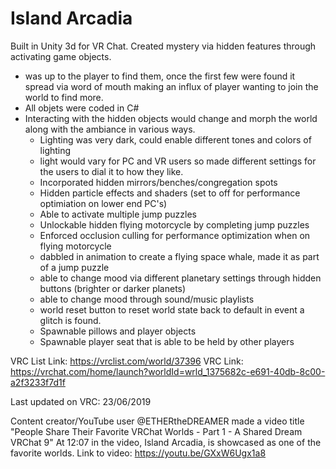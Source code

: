 # Island Arcadia

Built in Unity 3d for VR Chat.
Created mystery via hidden features through activating game objects.
  - was up to the player to find them, once the first few were found it spread via word of mouth making an influx of player wanting to join the world to find more.
  - All objets were coded in C#
  - Interacting with the hidden objects would change and morph the world along with the ambiance in various ways.
      - Lighting was very dark, could enable different tones and colors of lighting
      - light would vary for PC and VR users so made different settings for the users to dial it to how they like.
      - Incorporated hidden mirrors/benches/congregation spots
      - Hidden particle effects and shaders (set to off for performance optimiation on lower end PC's)
      - Able to activate multiple jump puzzles
      - Unlockable hidden flying motorcycle by completing jump puzzles
      - Enforced occlusion culling for performance optimization when on flying motorcycle
      - dabbled in animation to create a flying space whale, made it as part of a jump puzzle
      - able to change mood via different planetary settings through hidden buttons (brighter or darker planets)
      - able to change mood through sound/music playlists
      - world reset button to reset world state back to default in event a glitch is found.
      - Spawnable pillows and player objects
      - Spawnable player seat that is able to be held by other players

VRC List Link: https://vrclist.com/world/37396
VRC Link: https://vrchat.com/home/launch?worldId=wrld_1375682c-e691-40db-8c00-a2f3233f7d1f

Last updated on VRC: 23/06/2019

Content creator/YouTube user @ETHERtheDREAMER made a video title "People Share Their Favorite VRChat Worlds - Part 1 - A Shared Dream VRChat 9"
At 12:07 in the video, Island Arcadia, is showcased as one of the favorite worlds.
Link to video: https://youtu.be/GXxW6Ugx1a8
